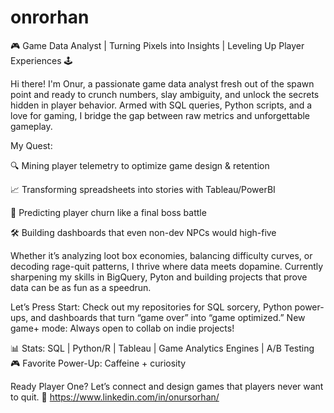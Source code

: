 # onrorhan
🎮 Game Data Analyst | Turning Pixels into Insights | Leveling Up Player Experiences 🕹️

Hi there! I'm Onur, a passionate game data analyst fresh out of the spawn point and ready to crunch numbers, slay ambiguity, and unlock the secrets hidden in player behavior. Armed with SQL queries, Python scripts, and a love for gaming, I bridge the gap between raw metrics and unforgettable gameplay.

My Quest:

🔍 Mining player telemetry to optimize game design & retention

📈 Transforming spreadsheets into stories with Tableau/PowerBI

🎯 Predicting player churn like a final boss battle

🛠️ Building dashboards that even non-dev NPCs would high-five

Whether it’s analyzing loot box economies, balancing difficulty curves, or decoding rage-quit patterns, I thrive where data meets dopamine. Currently sharpening my skills in BigQuery, Pyton and building projects that prove data can be as fun as a speedrun.

Let’s Press Start:
Check out my repositories for SQL sorcery, Python power-ups, and dashboards that turn “game over” into “game optimized.” New game+ mode: Always open to collab on indie projects!

📊 Stats: SQL | Python/R | Tableau | Game Analytics Engines | A/B Testing
🎮 Favorite Power-Up: Caffeine + curiosity

Ready Player One? Let’s connect and design games that players never want to quit. 🚀
https://www.linkedin.com/in/onursorhan/
